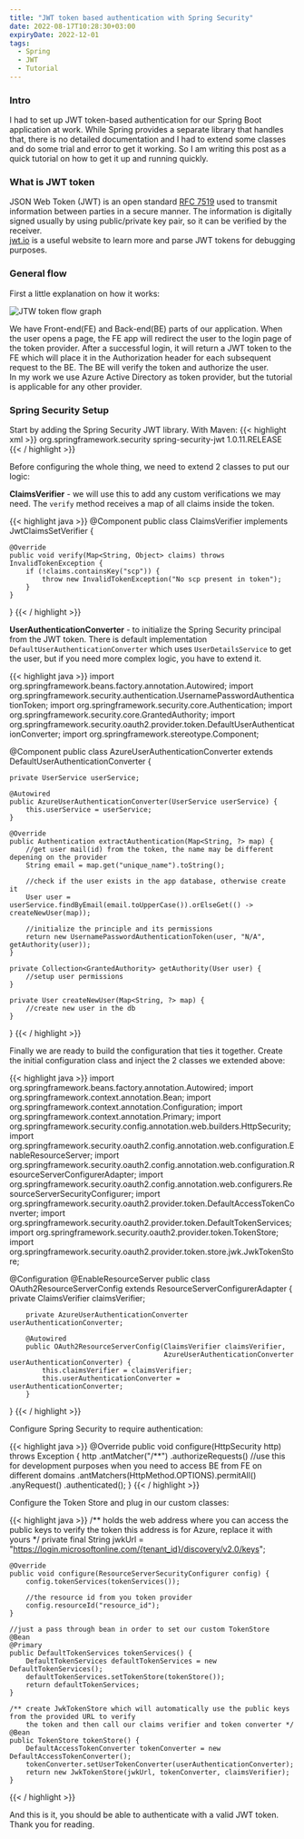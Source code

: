 ```yaml
---
title: "JWT token based authentication with Spring Security"
date: 2022-08-17T10:28:30+03:00
expiryDate: 2022-12-01
tags:
  - Spring
  - JWT
  - Tutorial
---
```


### Intro
I had to set up JWT token-based authentication for our Spring Boot application at work.
While Spring provides a separate library that handles that, there is no detailed documentation and I had to extend some 
classes and do some trial and error to get it working. So I am writing this post as a quick
tutorial on how to get it up and running quickly.

### What is JWT token
JSON Web Token (JWT) is an open standard [RFC 7519](https://tools.ietf.org/html/rfc7519) used to transmit information
between parties in a secure manner. The information is digitally signed usually by using public/private key pair, so 
it can be verified by the receiver.  
[jwt.io](https://jwt.io/) is a useful website to learn more and parse JWT tokens for debugging purposes.

### General flow

First a little explanation on how it works:

![JTW token flow graph](/posts/images/jwt_flow.jpg) 

We have Front-end(FE) and Back-end(BE) parts of our application. When the user opens a page, the FE app will redirect
the user to the login page of the token provider. After a successful login, it will return a JWT token to the FE which
will place it in the Authorization header for each subsequent request to the BE. The BE will verify the token 
and authorize the user.  
In my work we use Azure Active Directory as token provider, but the tutorial is applicable for any other provider.

### Spring Security Setup

Start by adding the Spring Security JWT library. With Maven:
{{< highlight xml >}}
		<dependency>
			<groupId>org.springframework.security</groupId>
			<artifactId>spring-security-jwt</artifactId>
			<version>1.0.11.RELEASE</version>
		</dependency>
{{< / highlight >}}

Before configuring the whole thing, we need to extend 2 classes to put our logic:

**ClaimsVerifier** - we will use this to add any custom verifications we may need. The `verify` method
receives a map of all claims inside the token.

{{< highlight java >}}
@Component
public class ClaimsVerifier implements JwtClaimsSetVerifier {

    @Override
    public void verify(Map<String, Object> claims) throws InvalidTokenException {
        if (!claims.containsKey("scp")) {
            throw new InvalidTokenException("No scp present in token");
        }
    }
}
{{< / highlight >}}

**UserAuthenticationConverter** - to initialize the Spring Security principal from the JWT token. There is 
default implementation `DefaultUserAuthenticationConverter` which uses `UserDetailsService` to get the user, but 
if you need more complex logic, you have to extend it.

{{< highlight java >}}
import org.springframework.beans.factory.annotation.Autowired;
import org.springframework.security.authentication.UsernamePasswordAuthenticationToken;
import org.springframework.security.core.Authentication;
import org.springframework.security.core.GrantedAuthority;
import org.springframework.security.oauth2.provider.token.DefaultUserAuthenticationConverter;
import org.springframework.stereotype.Component;

@Component
public class AzureUserAuthenticationConverter extends DefaultUserAuthenticationConverter {

    private UserService userService;

    @Autowired
    public AzureUserAuthenticationConverter(UserService userService) {
        this.userService = userService;
    }

    @Override
    public Authentication extractAuthentication(Map<String, ?> map) {
        //get user mail(id) from the token, the name may be different depening on the provider
        String email = map.get("unique_name").toString();
        
        //check if the user exists in the app database, otherwise create it
        User user = userService.findByEmail(email.toUpperCase()).orElseGet(() -> createNewUser(map));

        //initialize the principle and its permissions
        return new UsernamePasswordAuthenticationToken(user, "N/A", getAuthority(user));
    }

    private Collection<GrantedAuthority> getAuthority(User user) {
        //setup user permissions
    }
    
    private User createNewUser(Map<String, ?> map) {
        //create new user in the db
    }
}
{{< / highlight >}}

Finally we are ready to build the configuration that ties it together.
Create the initial configuration class and inject the 2 classes we extended above:

{{< highlight java >}}
import org.springframework.beans.factory.annotation.Autowired;
import org.springframework.context.annotation.Bean;
import org.springframework.context.annotation.Configuration;
import org.springframework.context.annotation.Primary;
import org.springframework.security.config.annotation.web.builders.HttpSecurity;
import org.springframework.security.oauth2.config.annotation.web.configuration.EnableResourceServer;
import org.springframework.security.oauth2.config.annotation.web.configuration.ResourceServerConfigurerAdapter;
import org.springframework.security.oauth2.config.annotation.web.configurers.ResourceServerSecurityConfigurer;
import org.springframework.security.oauth2.provider.token.DefaultAccessTokenConverter;
import org.springframework.security.oauth2.provider.token.DefaultTokenServices;
import org.springframework.security.oauth2.provider.token.TokenStore;
import org.springframework.security.oauth2.provider.token.store.jwk.JwkTokenStore;

@Configuration
@EnableResourceServer
public class OAuth2ResourceServerConfig extends ResourceServerConfigurerAdapter {
        private ClaimsVerifier claimsVerifier;
    
        private AzureUserAuthenticationConverter userAuthenticationConverter;
    
        @Autowired
        public OAuth2ResourceServerConfig(ClaimsVerifier claimsVerifier,
                                          AzureUserAuthenticationConverter userAuthenticationConverter) {
            this.claimsVerifier = claimsVerifier;
            this.userAuthenticationConverter = userAuthenticationConverter;
        }
}
{{< / highlight >}}

Configure Spring Security to require authentication:

{{< highlight java >}}
    @Override
    public void configure(HttpSecurity http) throws Exception {
        http
                .antMatcher("/**")
                .authorizeRequests()
                //use this for development purposes when you need to access BE from FE on different domains
                .antMatchers(HttpMethod.OPTIONS).permitAll()
                .anyRequest()
                    .authenticated();
    }
{{< / highlight >}}

Configure the Token Store and plug in our custom classes:

{{< highlight java >}}
    /** holds the web address where you can access the public keys to verify the token
        this address is for Azure, replace it with yours */
    private final String jwkUrl = "https://login.microsoftonline.com/{tenant_id}/discovery/v2.0/keys";

    @Override
    public void configure(ResourceServerSecurityConfigurer config) {
        config.tokenServices(tokenServices());
        
        //the resource id from you token provider
        config.resourceId("resource_id");
    }

    //just a pass through bean in order to set our custom TokenStore
    @Bean
    @Primary
    public DefaultTokenServices tokenServices() {
        DefaultTokenServices defaultTokenServices = new DefaultTokenServices();
        defaultTokenServices.setTokenStore(tokenStore());
        return defaultTokenServices;
    }
    
    /** create JwkTokenStore which will automatically use the public keys from the provided URL to verify 
        the token and then call our claims verifier and token converter */
    @Bean
    public TokenStore tokenStore() {
        DefaultAccessTokenConverter tokenConverter = new DefaultAccessTokenConverter();
        tokenConverter.setUserTokenConverter(userAuthenticationConverter);
        return new JwkTokenStore(jwkUrl, tokenConverter, claimsVerifier);
    }
{{< / highlight >}}

And this is it, you should be able to authenticate with a valid JWT token.  
Thank you for reading.
